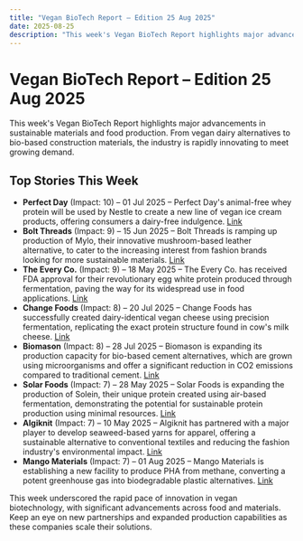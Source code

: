 ```yaml
---
title: "Vegan BioTech Report – Edition 25 Aug 2025"
date: 2025-08-25
description: "This week's Vegan BioTech Report highlights major advancements in sustainable materials and food production. From vegan dairy alternatives to bio-based construction materials, the industry is rapidly innovating to meet growing demand."
---
```


# Vegan BioTech Report – Edition 25 Aug 2025

This week's Vegan BioTech Report highlights major advancements in sustainable materials and food production. From vegan dairy alternatives to bio-based construction materials, the industry is rapidly innovating to meet growing demand.

## Top Stories This Week

*   **Perfect Day** (Impact: 10) – 01 Jul 2025 – Perfect Day's animal-free whey protein will be used by Nestle to create a new line of vegan ice cream products, offering consumers a dairy-free indulgence. [Link](https://www.google.com/search?q=Perfect+Day+Nestle+vegan+dairy+ice+cream)
*   **Bolt Threads** (Impact: 9) – 15 Jun 2025 – Bolt Threads is ramping up production of Mylo, their innovative mushroom-based leather alternative, to cater to the increasing interest from fashion brands looking for more sustainable materials. [Link](https://www.google.com/search?q=Bolt+Threads+Mylo+mushroom+leather+production)
*   **The Every Co.** (Impact: 9) – 18 May 2025 – The Every Co. has received FDA approval for their revolutionary egg white protein produced through fermentation, paving the way for its widespread use in food applications. [Link](https://www.google.com/search?q=The+Every+Co+FDA+approval+egg+white+protein)
*   **Change Foods** (Impact: 8) – 20 Jul 2025 – Change Foods has successfully created dairy-identical vegan cheese using precision fermentation, replicating the exact protein structure found in cow's milk cheese. [Link](https://www.google.com/search?q=Change+Foods+dairy+identical+cheese+precision+fermentation)
*   **Biomason** (Impact: 8) – 28 Jul 2025 – Biomason is expanding its production capacity for bio-based cement alternatives, which are grown using microorganisms and offer a significant reduction in CO2 emissions compared to traditional cement. [Link](https://www.google.com/search?q=Biomason+bio+based+cement+alternative+expansion)
*   **Solar Foods** (Impact: 7) – 28 May 2025 – Solar Foods is expanding the production of Solein, their unique protein created using air-based fermentation, demonstrating the potential for sustainable protein production using minimal resources. [Link](https://www.google.com/search?q=Solar+Foods+Solein+protein+air+fermentation+expansion)
*   **Algiknit** (Impact: 7) – 10 May 2025 – Algiknit has partnered with a major player to develop seaweed-based yarns for apparel, offering a sustainable alternative to conventional textiles and reducing the fashion industry's environmental impact. [Link](https://www.google.com/search?q=Algiknit+seaweed+yarns+apparel+partnership)
*   **Mango Materials** (Impact: 7) – 01 Aug 2025 – Mango Materials is establishing a new facility to produce PHA from methane, converting a potent greenhouse gas into biodegradable plastic alternatives. [Link](https://www.google.com/search?q=Mango+Materials+PHA+production+methane+facility)

This week underscored the rapid pace of innovation in vegan biotechnology, with significant advancements across food and materials. Keep an eye on new partnerships and expanded production capabilities as these companies scale their solutions.
